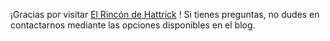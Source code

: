 ¡Gracias por visitar [El Rincón de Hattrick](https://rinconhattrick.github.io) ! Si tienes preguntas, no dudes en contactarnos mediante las opciones disponibles en el blog.
